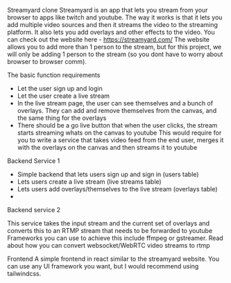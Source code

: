 Streamyard clone
Streamyard is an app that lets you stream from your browser to apps like twitch and youtube. The way it works is that it lets you add multiple video sources and then it streams the video to the streaming platform. It also lets you add overlays and other effects to the video. You can check out the website here - https://streamyard.com/ The website allows you to add more than 1 person to the stream, but for this project, we will only be adding 1 person to the stream (so you dont have to worry about browser to browser comm).

The basic function requirements
- Let the user sign up and login
- Let the user create a live stream
- In the live stream page, the user can see themselves and a bunch of overlays. They can add and remove themselves from the canvas, and the same thing for the overlays
- There should be a go live button that when the user clicks, the stream starts streaming whats on the canvas to youtube
This would require for you to write a service that takes video feed from the end user, merges it with the overlays on the canvas and then streams it to youtube

Backend Service 1
- Simple backend that lets users sign up and sign in (users table)
- Lets users create a live stream (live streams table)
- Lets users add overlays/themselves to the live stream (overlays table)
- 
Backend service 2

This service takes the input stream and the current set of overlays and converts this to an RTMP stream that needs to be forwarded to youtube Frameworks you can use to achieve this include ffmpeg or gstreamer. Read about how you can convert websocket/WebRTC video streams to rtmp

Frontend
A simple frontend in react similar to the streamyard website. You can use any UI framework you want, but I would recommend using tailwindcss.
